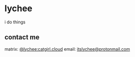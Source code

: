 # lychee

i do things

## contact me
matrix: [@lychee:catgirl.cloud](https://matrix.to/#/@lychee:catgirl.cloud)
email: [itslychee@protonmail.com](mailto:itslychee@protonmail.com?subject=from%20github)
